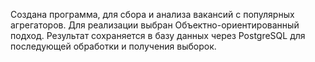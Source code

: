 Создана программа, для сбора и анализа вакансий с популярных агрегаторов.
Для реализации выбран Объектно-ориентированный подход.
Результат сохраняется в базу данных через PostgreSQL для последующей обработки и получения выборок.

